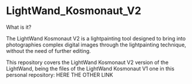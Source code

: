 # LightWand_Kosmonaut_V2

What is it?

The LightWand Kosmonaut V2 is a lightpainting tool designed to bring into photographies complex digital images through the lightpainting technique, without the need of further editing.

   This repository covers the LightWand Kosmonaut V2 version of the LightWand, being the files of the LightWand Kosmonaut V1 one in this personal repository: HERE THE OTHER LINK
